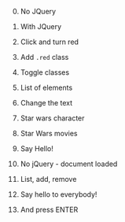 0. No JQuery

1. With JQuery

2. Click and turn red

3. Add `.red` class

4. Toggle classes

5. List of elements

6. Change the text

7. Star wars character

8. Star Wars movies

9. Say Hello!

10. No jQuery - document loaded

11. List, add, remove

12. Say hello to everybody!

13. And press ENTER
